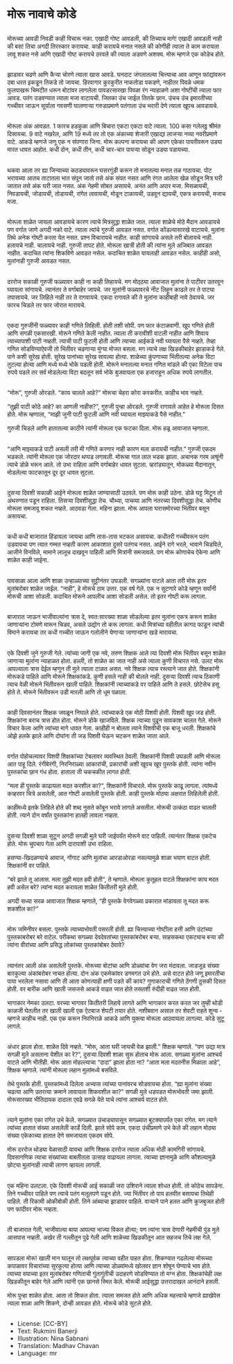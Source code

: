 # मोरू नावाचे कोडे

##
मोरूच्या आवडी निवडी काही विचारू नका. एखादी गोष्ट आवडली, की तिच्याच मागे! एखादी आवडली नाही की बस! तिचा अगदी तिरस्कार करायचा. काही करायचे मनात नसले की कोणीही त्याला ते काम करायला लावू शकत नसे आणि एखादी गोष्ट करायचे ठरवले की त्याला अडवणे अशक्य. मोरू म्हणजे एक कोडेच होते.

##
झाडावर चढणे आणि कैर्‍या चोरणे 
त्याला खास आवडे. घनदाट जंगलातल्या चित्त्याचा आव आणून फांद्यांवरून दबा
धरत इकडून तिकडे तो जायचा. हिरवागार कुरकुरीत नाकतोडा पकडणे, नाहीतर पिवळे धमक फुलपाखरू चिमटीत धरून बोटांवर लागलेला पावडरसारखा पिवळा रंग न्याहाळणे अशा गोष्टींची त्याला फार आवड. पतंग उडवण्यात त्याला मजा वाटायची. जितका उंच जाईल तितके छान. उंचच उंच इमारतीच्या गच्चीवर जाऊन सूर्याला गवसणी घालणार्‍या गरुडाप्रमाणे पतंगाला उंच भरारी देणे त्याला खूपच आवडायचे.

##
मोरूला अंक आवडत. 1 फारच हडकुळा आणि बिचारा एकटा एकटा वाटे त्याला. 100 कसा गलेलठ्ठ श्रीमंत दिसायचा. 9 वाटे नखरेल, आणि 19 मध्ये तर तो एक अंकाच्या शेजारी एखाद्या लाजर्‍या नव्या नवरीप्रमाणे वाटे. आकडे म्हणजे जणू एक न संपणारा जिना. मोरू कल्पना करायचा की आपण एकेका पायरीवरून उड्या मारत धावत आहोत. कधी दोन, कधी तीन, कधी चार-चार पायर्‍या सोडून उड्या पडायच्या.

##
थकवा आला तर ह्या जिन्याच्या कठड्यावरून घसरगुंडी करून तो मनातल्या मनात तळ गाठायचा. पोट भरायच्या आतच ताटातला भात संपून जातो तसे अंक संपत नसत आणि रंगत आलेला खेळ सोडून मित्र घरी जातात तसे अंक घरी जात नसत. अंक नेहमी सोबत असायचे. अनंत आणि अपार मजा. मिसळायची, निवडायची, जोडायची, तोडायची, रांगेत लावायची, मोडून टाकायची, उडवून द्यायची, एकत्र करायची, मजाच मजा.

##
मोरूला शाळेत जायला आवडायचे कारण त्याचे मित्रसुद्धा शाळेत जात. त्याला शाळेचे मोठे मैदान आवडायचे पण वर्गात जाणे अगदी नको वाटे. त्याला त्यांचे गुरुजी आवडत नसत. वर्गात कोंडल्यासारखे वाटायचे. मुलांना तिथे अनेक गोष्टी करता येत नसत. प्रश्‍न विचारायचे नाहीत. काही सांगायचे असले तरी बोलायचे नाही. हलायचे नाही. चालायचे नाही. गुरुजी तापट होते. मोरूला खात्री होती की त्यांना मुले अजिबात आवडत नाहीत. कदाचित त्यांना शिकविणे आवडत नसेल. कदाचित शाळेत यायलाही आवडत नसेल. काहीही असो, मुलांनाही गुरुजी आवडत नसत.

##
दररोज सकाळी गुरुजी फळ्यावर काही ना काही लिहायचे. मग मोठ्ठ्या आवाजात मुलांना ते पाटीवर उतरवून घ्यायला सांगायचे. त्यानंतर ते वर्गाबाहेर जायचे. जर मुलांनी फळ्यावरचे नीट लिहून काढले तर ते पाट्या तपासायचे. जर लिहिले नाही तर ते रागवायचे. एकदा रागावले की ते मुलांना काहीबाही नावे ठेवायचे. जर फारच चिडले तर फार जोरात मारायचे.

##
एकदा गुरुजींनी फळ्यावर काही गणिते लिहिली. होती तशी सोपी. पण फार कंटाळवाणी. खूप गणिते होती आणि सगळी एकसारखी. मोरूने गणिते केली नाहीत. त्याला ती करावीशी वाटली नाहीत आणि शिवाय त्याच्यापाशी पाटी नव्हती. त्याची पाटी फुटली होती आणि त्याच्या आईकडे नवी घ्यायला पैसे नव्हते. तेव्हा गणित सोडविण्याऐवजी तो भिंतीवर चढणार्‍या मुंग्या मोजत बसला. मग त्याचे लक्ष खिडकीबाहेर झाडाकडे गेले. पाने कशी सुरेख होती. सुरेख पानांच्या सुरेख सावल्या होत्या. शाळेच्या कुंपणाच्या भिंतीतल्या अनेक विटा तुटल्या होत्या आणि मध्ये मध्ये भोके पडली होती. मोरूने मनातल्या मनात गणित मांडले की एका विटेला पाच रुपये पडले तर सर्व मोडलेल्या विटा बदलून सर्व भोके बुजवायला एक हजाराहून अधिक रुपये लागतील.

##
“मोरू”, गुरुजी ओरडले. “काय चालले आहे?” मोरूचा चेहरा कोरा करकरीत. काहीच भाव नव्हते.

“तुझी पाटी कोठे आहे? का आणली नाहीस?”, गुरुजी पुन्हा ओरडले. गुरुजी रागावले आहेत हे मोरूला दिसत होते. मोरू म्हणाला, “माझी जुनी पाटी फुटली आणि नवी घ्यायला माझ्याकडे पैसे नाहीत.”

गुरुजी चिडले आणि हातातल्या काठीने त्यांनी मोरूला एक फटका दिला. मोरू हळू आवाजात म्हणाला.

##
“आणि माझ्याकडे पाटी असली तरी मी गणिते करणार नाही कारण मला करायची नाहीत.” गुरुजी एकदम भडकले. त्यांनी मोरूला एक जोरदार थप्पड लगावली. मोरूचा गाल लाल भडक झाला. अचानक गरम अश्रूंनी त्याचे डोळे भरून आले. तो उभा राहिला आणि वर्गाबाहेर धावत सुटला. व्हरांड्यातून, मोकळ्या मैदानातून, मोडलेल्या फाटकातून दूर दूर धावत सुटला.

##
दुसर्‍या दिवशी सकाळी आईने मोरूला शाळेत जाण्यासाठी उठवले. पण मोरू काही उठेना. डोळे घट्ट मिटून तो अंथरुणात पडून राहिला. तिसर्‍या दिवशीसुद्धा तेच. चौथ्या, पाचव्या आणि नंतरच्या दिवशीसुद्धा तेच. कोणीच मोरूला समजावू शकत नव्हते. आठवडा गेला. महिना झाला. मोरू आपला घरासमोरच्या भिंतीवर बसून असायचा.

##
कधी कधी बाजारात हिंडायला जायचा आणि तास-तास भटकत असायचा. कधीतरी गच्चीवरून पतंग उडवायचा पण त्यात गम्मत नव्हती कारण आकाशात दुसरे पतंगच नसत. आईने रागे भरले, भावाने चिडविले, आजीने विनविले, मामाने लालूच दाखवून पाहिली आणि मित्रांनी समजावले. पण मोरू कोणाचेच ऐकेना आणि शाळेत काही जाईना.

##
पावसाळा आला आणि शाळा उन्हाळ्याच्या सुट्टीनंतर उघडली. सगळ्यांना वाटले आता तरी मोरू इतर मुलांबरोबर शाळेत जाईल. “नाही”, हे मोरूचे ठाम उत्तर. एक वर्ष गेले. एक न सुटणारे कोडे म्हणून सर्वांनी मोरूची आशा सोडली. कदाचित मोरूने आपलीच आशा सोडली असेल. तो इतर गोष्टी करू लागला.

##
बाजारात जाऊन भाजीवाल्यांना त्रास दे, स्वत:सारख्या शाळा सोडलेल्या इतर मुलांना एकत्र करून शाळेत जाणार्‍यांना टोमणे मारून चिडव, असले उद्योग तो करू लागला. कधी मित्रांच्या वहीतील कागद फाडून त्यांची विमाने करायचा तर कधी गच्चीत जाऊन गलोलीने येणार्‍या जाणार्‍यांना खडे मारायचा.

##
एके दिवशी जुने गुरुजी गेले. त्यांच्या जागी एक नवे, तरुण शिक्षक आले त्या दिवशी मोरू भिंतीवर बसून शाळेत जाणार्‍या मुलांना न्याहाळत होता. हल्ली, तो शाळेत का जात नाही असे त्याला कुणी विचारत नसे. उलट मोरू आपल्याला त्रास देईल म्हणून ती मुले त्याला टाळत असत. नवे शिक्षक त्याच रस्त्याने जात होते. शिक्षकांनी मोरूकडे पाहिले आणि मोरूने शिक्षकांकडे. कुणी हसले नाही की बोलले नाही. दुसर्‍या दिवशी त्याच ठिकाणी त्याच वेळी मोरूने भिंतीवरून खाली पाहिले. शिक्षकांनी त्याच्याकडे वर पाहिले आणि ते हसले. छोटेसेच हसू होते ते. मोरूने भिंतीवरून उडी मारली आणि तो धूम पळाला.

##
काही दिवसानंतर शिक्षक जवळून निघाले होते. त्यांच्याकडे एक मोठी पिशवी होती. पिशवी खूप जड होती. शिक्षकांना बराच त्रास होत होता. मोरूने डोके खाजविले. शिक्षक त्याच्या पुढून सावकाश चालत गेले. मोरूने विचार केला आणि त्यांच्या मागे धावत गेला. काहीही न बोलता त्याने पिशवीची एक बाजू धरली. शिक्षकांचे ओझे हलके झाले आणि दोघांना ती जड पिशवी घेऊन चटकन शाळेत जाता आले.

##
वर्गात पोहोचल्यावर पिशवी शिक्षकांच्या टेबलावर व्यवस्थित ठेवली. शिक्षकांनी पिशवी उघडली आणि मोरूला आत पाहू दिले. रंगीबेरंगी, निरनिराळ्या आकारांची, प्रकारांची अशी खूपच खूप पुस्तके होती. त्यांना नवीन पुस्तकांचा छान गंध होता. हाताला ती चकचकीत लागत होती.

“मला ही पुस्तके काढायला मदत करशील का?”, शिक्षकांनी विचारले. मोरू पुस्तके काढू लागला. त्यांमध्ये कव्हरवर चित्रे असलेली, आत गोष्टी असलेली पुस्तके होती. काही पुस्तके मोठ्या अक्षरात लिहिलेली होती.

काहींमध्ये इतके लिहिले होते की शब्द नुसते कोंबून भरावे लागले असतील. मोरूची उत्कंठा वाढत चालली होती. त्याने दोन वर्षांत पुस्तकांना हातही लावला नव्हता.

##
दुसर्‍या दिवशी शाळा सुटून अगदी सगळी मुले घरी जाईपर्यंत मोरूने वाट पाहिली. त्यानंतर शिक्षक एकटेच होते. मोरू चुपचाप गेला आणि दारापाशी उभा राहिला.

हसण्या-खिदळण्याचे आवाज, गोंगाट आणि मुलांचा आरडाओरडा नसल्यामुळे शाळा भयाण वाटत होती. शिक्षकांनी वर पाहिले.

“बरे झाले तू आलास. मला तुझी मदत हवी होती”, ते म्हणाले. मोरूला कुतूहल वाटले शिक्षकांना काय मदत हवी असेल बरे? त्यांना मदत करायला शाळेत कितीतरी मुले होती.

अगदी सध्या सरळ आवाजात शिक्षक म्हणाले, “ही पुस्तके वेगवेगळ्या प्रकारात मांडायला तू मदत करू शकशील का?”

##
मोरू जमिनीवर बसला. पुस्तके त्याच्याभोवती पसरली होती. ह्या चित्त्याच्या गोष्टीला हत्ती आणि उंटांच्या पुस्तकाबरोबर बरे वाटेल. परीकथा सगळ्या देवदेवतांच्या पुस्तकांबरोबर बर्‍या. साहसकथा एकट्याच बर्‍या की त्यांना वीरांच्या आणि प्रसिद्ध लोकांच्या पुस्तकांबोबर ठेवावे?

##
त्यानंतर आली अंक असलेली पुस्तके. मोरूच्या बोटांचा आणि डोळ्यांचा वेग जरा मंदावला. जाडजूड संख्या बारकुल्या अंकांबरोबर नाचत होत्या. दोन अंक एकमेकांवर डगमगत उभे होते. असे वाटत होते जणू इमारतीचा पाया भरलेला नसावा आणि ती आता कोणत्याही क्षणी पडते की काय? गुणाकाराची गणिते ठेंगणी ठुसकी दिसत होती. वर बारीक आणि खाली जसजसे आकडे वाढत जात होते तसतशी रुंदीही वाढत जात होती.

भागाकार नेमका उलटा. वरच्या भागावर कितीतरी लिहावे लागते आणि भागाकार करत करत जर तुम्ही थोडी काळजी घेतलीत तर खाली खाली एक ऐटबाज शेपटी तयार होते. नशीबवान असाल तर शेवटी राहते शून्य - म्हणजे काहीच नाही. एक एक करून निरनिराळे आकडे आणि युक्त्या मोरूला आठवायला लागल्या. कोडे सुटू लागले.

##
अंधार झाला होता. शाळेत दिवे नव्हते. “मोरू, आता घरी जायची वेळ झाली.” शिक्षक म्हणाले. “पण उद्या मात्र सगळी मुले असताना येशील का रे?”, दुसर्‍या दिवशी शाळा सुरू होताच मोरू आला. सगळ्या मुलांना आश्‍चर्य वाटले आणि भीतीही. मोरू आता मोहल्ल्याचा “दादा” झाला होता ना? “आता मला मदतनीस मिळाला आहे”, शिक्षक म्हणाले. त्यांनी मोरूला लहान मुलांमध्ये बसविले.

तेथे पुस्तके होती. पुस्तकांमध्ये दिलेला अभ्यास त्यांच्या पानांवरच सोडवायचा होता. “ह्या मुलांना संख्या चढत्या आणि उतरत्या क्रमाने लावायला शिकवशील का?” सगळी मुले धडपडत मोरूभोवती जमा झाली. मोरूसारख्या भीतिदायक दादाला एवढे सगळे येते याचे त्यांना आश्‍चर्य वाटत होते.

##
त्याने मुलांना एका रांगेत उभे केले. सगळ्यात उंचाड्यापासून सगळ्यात बुटक्यापर्यंत एका रांगेत. मग त्याने त्यांच्या हातात संख्या असलेली कार्डे दिली. झाले सोपे काम. एकदा उंचीप्रमाणे उभे केले की लहान मोठ्या संख्या एकेकाच्या हातात देणे समजायला एकदम सोपे.

मोरू दररोज थोड्या वेळासाठी यायचा आणि शिक्षक दररोज त्याला अधिक मोठी कामगिरी सांगायचे. दिवसागणिक त्याचा संख्यांच्या बाबतीतला उत्साह वाढायला लागला. त्याच्या ज्ञानामुळे आणि कौशल्यामुळे छोट्या मुलांनाही त्याची लागण व्हायला लागली.

##
एक महिना उलटला. एके दिवशी मोरूची आई सकाळी जरा उशिराने त्याला शोधत होती. तो कोठेच सापडेना. तिने गच्चीवर पाहिले पण त्याचे पतंग मलूलपणे पडून होते. ज्या भिंतीवर तो पाय हलवीत बसायचा तिथेही पाहिले. ती रिकामी ओकीबोकी होती. तिने आंब्याचा झाडावर पाहिले. वार्‍याने पाने हलत आणि कुजबुजत होती पण फांदीवर मोरू नव्हता.

##
ती बाजारात गेली, भाजीवाल्या बाया आपल्या भाज्या विकत होत्या; पण त्यांना त्रास देणारी नेहमीची पुंड मुले आसपास नव्हती. अखेर ती गल्लीतून पुढे गेली आणि शाळेच्या खिडकीतून आत सहजच तिचे लक्ष गेले.

##
सापडला मोरू! खाली मान घालून तो लक्षपूर्वक त्याच्या वहीत पाहत होता. शिकण्यात गढलेल्या मोरूच्या कपाळावर विचारांच्या सुरकुत्या होत्या आणि त्याच्या डोळ्यांमध्ये खोलवर ज्ञान शोषून घेण्याचे भाव होते. त्याच्या वयाच्या इतर मुलांबरोबर गणिताची गुंतागुंतीची उदाहरणे सोडविण्यात तो मग्न होता. शिक्षकांचेही लक्ष खिडकीतून बाहेर गेले आणि त्यांनी एक छानसे स्मित केले. मोरूची आईसुद्धा उत्तरादाखल आनंदाने हसली.

मोरू पुन्हा शाळेत होता. आता तो शिकत होता. त्याला समजत होते आणि अधिक महत्त्वाचे म्हणजे ह्याखेपेस त्याला शाळा आणि शिकणे, दोन्ही आवडत होते.
मोरूचे कोडे सुटले होते.

##
* License: [CC-BY]
* Text: Rukmini Banerji
* Illustration: Nina Sabnani
* Translation: Madhav Chavan
* Language: mr

